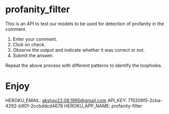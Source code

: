 # profanity_filter

This is an API to test our models to be used for detection of profanity in the comment.

1. Enter your comment.
2. Click on check.
3. Observe the output and indicate whether it was correct or not. 
4. Submit the answer.

Repeat the above process with different patterns to identify the loopholes.

# Enjoy

HEROKU_EMAIL: akshay22.08.1995@gmail.com
API_KEY: 715209f5-2cba-4292-b901-2ccbddcd4678
HEROKU_APP_NAME: profanity-filter